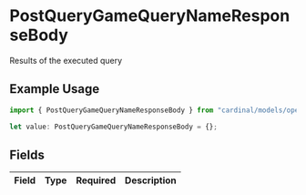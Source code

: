 # PostQueryGameQueryNameResponseBody

Results of the executed query

## Example Usage

```typescript
import { PostQueryGameQueryNameResponseBody } from "cardinal/models/operations";

let value: PostQueryGameQueryNameResponseBody = {};
```

## Fields

| Field       | Type        | Required    | Description |
| ----------- | ----------- | ----------- | ----------- |